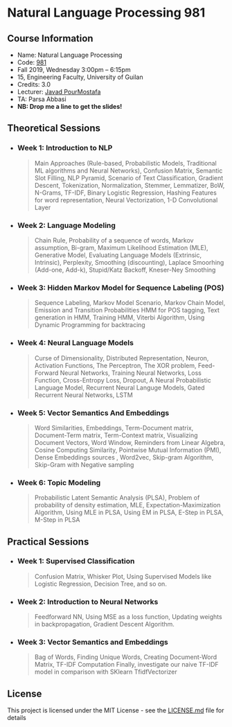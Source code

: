 # Natural Language Processing 981

## Course Information

* Name: Natural Language Processing
* Code: [981](https://javad.pourmostafa.com/NLP981)
* Fall 2019, Wednesday 3:00pm – 6:15pm
* 15, Engineering Faculty, University of Guilan
* Credits: 3.0
* Lecturer: [Javad PourMostafa](https://javad.pourmostafa.com)
* TA: Parsa Abbasi
* <b>NB: Drop me a line to get the slides!</b>

## Theoretical Sessions

* ### Week 1: Introduction to NLP
  > Main Approaches (Rule-based, Probabilistic Models, Traditional ML algorithms and Neural Networks), Confusion Matrix, Semantic Slot Filling, NLP Pyramid, Scenario of Text Classification, Gradient Descent, Tokenization, Normalization, Stemmer, Lemmatizer, BoW, N-Grams, TF-IDF, Binary Logistic Regression, Hashing Features for word representation, Neural Vectorization, 1-D Convolutional Layer

* ### Week 2: Language Modeling
  > Chain Rule, Probability of a sequence of words, Markov assumption, Bi-gram, Maximum Likelihood Estimation (MLE), Generative Model, Evaluating Language Models (Extrinsic, Intrinsic), Perplexity, Smoothing (discounting), Laplace Smoorhing (Add-one, Add-k), Stupid/Katz Backoff, Kneser-Ney Smoothing

* ### Week 3: Hidden Markov Model for Sequence Labeling (POS)
  > Sequence Labeling, Markov Model Scenario, Markov Chain Model, Emission and Transition Probabilities
  > HMM for POS tagging, Text generation in HMM, Training HMM, Viterbi Algorithm, Using Dynamic Programming for backtracing

* ### Week 4: Neural Language Models
  > Curse of Dimensionality, Distributed Representation, Neuron, Activation Functions, The Perceptron, The XOR problem, Feed-Forward Neural Networks, Training Neural Networks, Loss Function, Cross-Entropy Loss, Dropout, A Neural Probabilistic Language Model, Recurrent Neural Languge Models, Gated Recurrent Neural Networks, LSTM
  
* ### Week 5: Vector Semantics And Embeddings
  > Word Similarities, Embeddings, Term-Document matrix, Document-Term matrix, Term-Context matrix, Visualizing Document Vectors, Word Window, Reminders from Linear Algebra, Cosine Computing Similarity, Pointwise Mutual Information (PMI),
  Dense Embeddings sources , Word2vec, Skip-gram Algorithm, Skip-Gram with Negative sampling
  
* ### Week 6: Topic Modeling
  > Probabilistic Latent Semantic Analysis (PLSA), Problem of probability of density estimation, MLE, Expectation-Maximization Algorithm, Using MLE in PLSA, Using EM in PLSA, E-Step in PLSA, M-Step in PLSA
  
## Practical Sessions

* ### Week 1: Supervised Classification
  > Confusion Matrix, Whisker Plot, Using Supervised Models like Logistic Regression, Decision Tree, and so on.

* ### Week 2: Introduction to Neural Networks
  > Feedforward NN, Using MSE as a loss function, Updating weights in backpropagation, Gradient Descent Algorithm.

* ### Week 3: Vector Semantics and Embeddings
  > Bag of Words, Finding Unique Words, Creating Document-Word Matrix, TF-IDF Computation
  Finally, investigate our naive TF-IDF model in comparison with SKlearn TfidfVectorizer

## License

This project is licensed under the MIT License - see the [LICENSE.md](LICENSE.md) file for details

